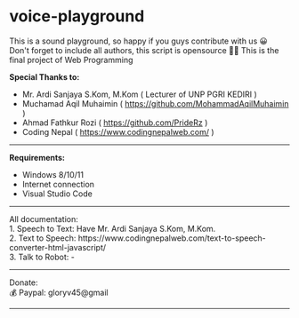 # voice-playground
This is a sound playground, so happy if you guys contribute with us 😀 <br>
Don't forget to include all authors, this script is opensource 👌🏽
This is the final project of Web Programming

<b> Special Thanks to: </b>
- Mr. Ardi Sanjaya S.Kom, M.Kom ( Lecturer of UNP PGRI KEDIRI )
- Muchamad Aqil Muhaimin ( https://github.com/MohammadAqilMuhaimin )
- Ahmad Fathkur Rozi ( https://github.com/PrideRz )
- Coding Nepal ( https://www.codingnepalweb.com/ )

<hr>

<b>Requirements:</b>
- Windows 8/10/11
- Internet connection
- Visual Studio Code

<hr>
All documentation: <br>
1. Speech to Text:  Have Mr. Ardi Sanjaya S.Kom, M.Kom. <br>
2. Text to Speech: https://www.codingnepalweb.com/text-to-speech-converter-html-javascript/ <br>
3. Talk to Robot: - <br>

<hr>
Donate: <br>
💰 Paypal: gloryv45@gmail
<hr>





